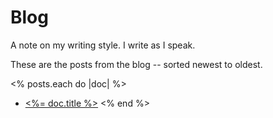 # Blog

A note on my writing style.
I write as I speak.

These are the posts from the blog -- sorted newest to oldest.

<% posts.each do |doc| %>
* [<%= doc.title %>](<%= doc.path %>)
<% end %>

